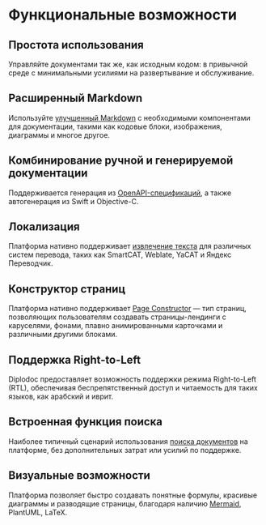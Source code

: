 # Функциональные возможности

## Простота использования

Управляйте документами так же, как исходным кодом: в привычной среде с минимальными усилиями на развертывание и обслуживание.

## Расширенный Markdown

Используйте [улучшенный Markdown](syntax/index.md) с необходимыми компонентами для документации, такими как кодовые блоки, изображения, диаграммы и многое другое.

## Комбинирование ручной и генерируемой документации

Поддерживается генерация из [OpenAPI-спецификаций](guides/openapi.md), а также автогенерация из Swift и Objective-C.

## Локализация

Платформа нативно поддерживает [извлечение текста](tools/docs/translate.md) для различных систем перевода, таких как SmartCAT, Weblate, YaCAT и Яндекс Переводчик.

## Конструктор страниц

Платформа нативно поддерживает [Page Constructor](https://github.com/gravity-ui/page-constructor) — тип страниц, позволяющих пользователям создавать страницы-лендинги с каруселями, фонами, плавно анимированными карточками и различными другими блоками.

## Поддержка Right-to-Left

Diplodoc предоставляет возможность поддержки режима Right-to-Left (RTL), обеспечивая беспрепятственный доступ и читаемость для таких языков, как арабский и иврит.

## Встроенная функция поиска

Наиболее типичный сценарий использования [поиска документов](project/search.md) на платформе, без дополнительных затрат или усилий по поддержке.

## Визуальные возможности

Платформа позволяет быстро создавать понятные формулы, красивые диаграммы и разводящие страницы, благодаря наличию [Mermaid](tools/mermaid.md), PlantUML, LaTeX.